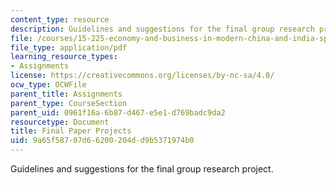 ```yaml
---
content_type: resource
description: Guidelines and suggestions for the final group research project.
file: /courses/15-225-economy-and-business-in-modern-china-and-india-spring-2008/9a65f58707d66200204dd9b5371974b0_final_assn.pdf
file_type: application/pdf
learning_resource_types:
- Assignments
license: https://creativecommons.org/licenses/by-nc-sa/4.0/
ocw_type: OCWFile
parent_title: Assignments
parent_type: CourseSection
parent_uid: 0961f16a-6b87-d467-e5e1-d769badc9da2
resourcetype: Document
title: Final Paper Projects
uid: 9a65f587-07d6-6200-204d-d9b5371974b0
---
```

Guidelines and suggestions for the final group research project.